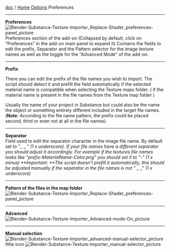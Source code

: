 [doc](../doc) / [Home](Home.md) [Options](Options.md) Preferences
***

**Preferences**\
![Blender-Substance-Texture-Importer_Replace-Shader_preferences-panel_picture](http://kos-design.com/images/wikipics/Preferences-panel.png  "Preferences-panel")\
Preferences section of the add-on 
(Collapsed by default, click on "Preferences" in the add-on main panel to expand it)
Contains the fields to edit the prefix, Separator and the Pattern selector for the image texture names as well as the toggle for the "Advanced Mode" of the add-on.
***
**Prefix**

There you can edit the prefix of the file names you wish to import. 
The script should detect it and prefill the field automatically if the selected material name is compatible when selecting the Texture maps folder. ( if the material name is present in the file names from the Texture map folder )

Usually the name of your project in Substance but could also be the name the object or something entirely different included in the target file names.
(**Note**: According to the file name pattern, the prefix could be placed second, third or even not at all in the file names) 

***

**Separator**\
Field used to edit the separator character in the image file name. By default set to "_ _ _" (1 x underscore). If your file names have a different separator you should adjust it accordingly.
For exemple if the textures file names looks like "prefix-MaterialName-Color.png" you should set it to "-" (1 x minus)
**Important: **The script doesn't prefill it automatically, this should be adjusted manually if the separator in the file names is not "_ _ _" (1 x underscore)
***

**Pattern of the files in the map folder**\
![Blender-Substance-Texture-Importer_Replace-Shader_preferences-panel_picture](http://kos-design.com/images/wikipics/patterns-list.png  "patterns-list")

***

**Advanced**\
![Blender-Substance-Texture-Importer_Advanced-mode-On_picture](http://kos-design.com/images/wikipics/Preferences-panel-Advanced-mode-On.png  "Preferences-panel-Advanced-mode")
 

***

**Manual selection**\
![Blender-Substance-Texture-Importer_advanced-manual-selector_picture](http://kos-design.com/images/wikipics/advanced-manual-selector.png  "patterns-list")\
little icon ![Blender-Substance-Texture-Importer_manual-selector_picture](http://kos-design.com/images/wikipics/manual-selector.png  "manual-selector")
